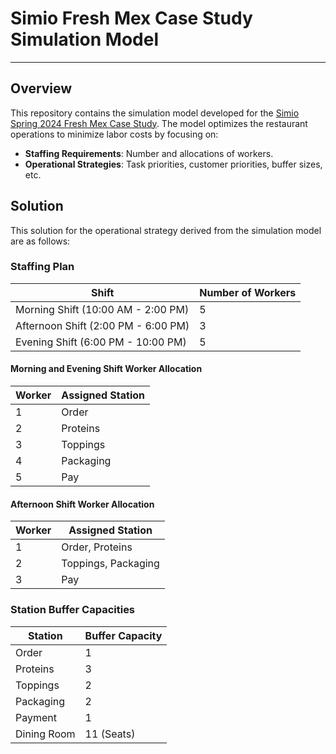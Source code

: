 # Simio Fresh Mex Case Study Simulation Model
___
## Overview
This repository contains the simulation model developed for the [Simio Spring 2024 Fresh Mex Case Study](https://www.simio.com/academic-case-studies/simio-fresh-mex/). The model optimizes the restaurant operations to minimize labor costs by focusing on:
- **Staffing Requirements**: Number and allocations of workers.
- **Operational Strategies**: Task priorities, customer priorities, buffer sizes, etc.
## Solution
This solution for the operational strategy derived from the simulation model are as follows:
### Staffing Plan
| Shift                               | Number of Workers |
| ----------------------------------- | ----------------- |
| Morning Shift (10:00 AM - 2:00 PM)  | 5                 |
| Afternoon Shift (2:00 PM - 6:00 PM) | 3                 |
| Evening Shift (6:00 PM - 10:00 PM)  | 5                 |
#### Morning and Evening Shift Worker Allocation

| Worker | Assigned Station |
| ------ | ---------------- |
| 1      | Order            |
| 2      | Proteins         |
| 3      | Toppings         |
| 4      | Packaging        |
| 5      | Pay              |
#### Afternoon Shift Worker Allocation

| Worker | Assigned Station    |
| ------ | ------------------- |
| 1      | Order, Proteins     |
| 2      | Toppings, Packaging |
| 3      | Pay                 |
### Station Buffer Capacities

| Station     | Buffer Capacity |
| ----------- | --------------- |
| Order       | 1               |
| Proteins    | 3               |
| Toppings    | 2               |
| Packaging   | 2               |
| Payment     | 1               |
| Dining Room | 11 (Seats)      |

